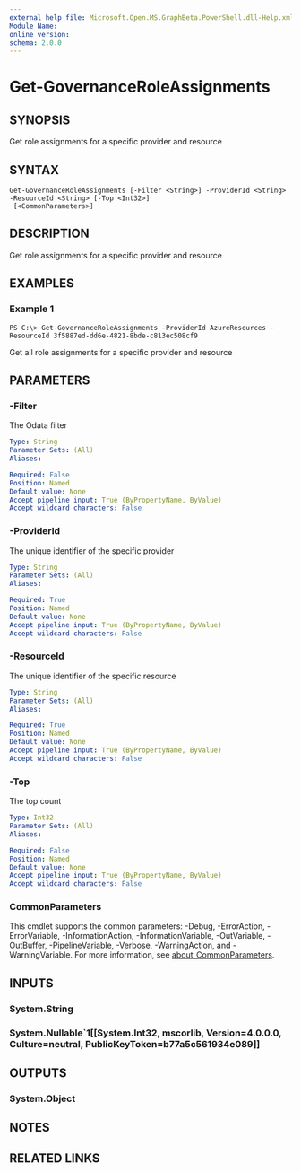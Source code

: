 ```yaml
---
external help file: Microsoft.Open.MS.GraphBeta.PowerShell.dll-Help.xml
Module Name:
online version:
schema: 2.0.0
---
```


# Get-GovernanceRoleAssignments

## SYNOPSIS
Get role assignments for a specific provider and resource

## SYNTAX

```
Get-GovernanceRoleAssignments [-Filter <String>] -ProviderId <String> -ResourceId <String> [-Top <Int32>]
 [<CommonParameters>]
```

## DESCRIPTION
Get role assignments for a specific provider and resource

## EXAMPLES

### Example 1
```
PS C:\> Get-GovernanceRoleAssignments -ProviderId AzureResources -ResourceId 3f5887ed-dd6e-4821-8bde-c813ec508cf9
```

Get all role assignments for a specific provider and resource

## PARAMETERS

### -Filter
The Odata filter

```yaml
Type: String
Parameter Sets: (All)
Aliases:

Required: False
Position: Named
Default value: None
Accept pipeline input: True (ByPropertyName, ByValue)
Accept wildcard characters: False
```

### -ProviderId
The unique identifier of the specific provider

```yaml
Type: String
Parameter Sets: (All)
Aliases:

Required: True
Position: Named
Default value: None
Accept pipeline input: True (ByPropertyName, ByValue)
Accept wildcard characters: False
```

### -ResourceId
The unique identifier of the specific resource

```yaml
Type: String
Parameter Sets: (All)
Aliases:

Required: True
Position: Named
Default value: None
Accept pipeline input: True (ByPropertyName, ByValue)
Accept wildcard characters: False
```

### -Top
The top count

```yaml
Type: Int32
Parameter Sets: (All)
Aliases:

Required: False
Position: Named
Default value: None
Accept pipeline input: True (ByPropertyName, ByValue)
Accept wildcard characters: False
```

### CommonParameters
This cmdlet supports the common parameters: -Debug, -ErrorAction, -ErrorVariable, -InformationAction, -InformationVariable, -OutVariable, -OutBuffer, -PipelineVariable, -Verbose, -WarningAction, and -WarningVariable. For more information, see [about_CommonParameters](http://go.microsoft.com/fwlink/?LinkID=113216).

## INPUTS

### System.String
### System.Nullable`1[[System.Int32, mscorlib, Version=4.0.0.0, Culture=neutral, PublicKeyToken=b77a5c561934e089]]
## OUTPUTS

### System.Object
## NOTES

## RELATED LINKS
